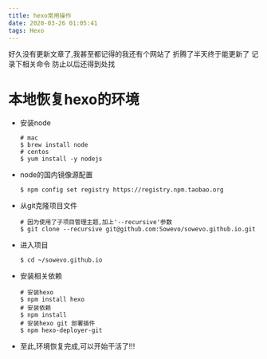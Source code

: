 ```yaml
---
title: hexo常用操作
date: 2020-03-26 01:05:41
tags: Hexo
---
```


好久没有更新文章了,我甚至都记得的我还有个网站了
折腾了半天终于能更新了
记录下相关命令
防止以后还得到处找

# 本地恢复hexo的环境

- 安装node

  ```shell
  # mac
  $ brew install node
  # centos
  $ yum install -y nodejs
  ```

- node的国内镜像源配置

  ```shell
  $ npm config set registry https://registry.npm.taobao.org
  ```

- 从git克隆项目文件

  ```shell
  # 因为使用了子项目管理主题,加上'--recursive'参数 
  $ git clone --recursive git@github.com:Sowevo/sowevo.github.io.git
  ```

- 进入项目

  ```shell
  $ cd ~/sowevo.github.io
  ```

- 安装相关依赖

  ```shell
  # 安装hexo
  $ npm install hexo
  # 安装依赖
  $ npm install
  # 安装hexo git 部署插件
  $ npm hexo-deployer-git
  ```

- 至此,环境恢复完成,可以开始干活了!!!